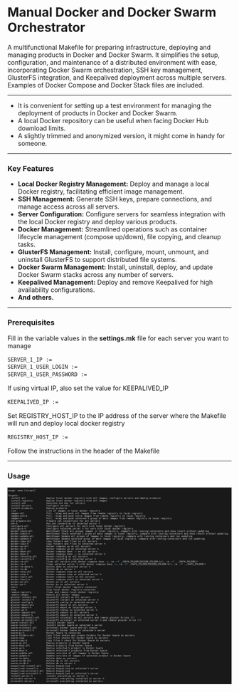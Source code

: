 # Manual Docker and Docker Swarm Orchestrator

A multifunctional Makefile for preparing infrastructure, deploying and managing products in Docker and Docker Swarm. It simplifies the setup, configuration, and maintenance of a distributed environment with ease, incorporating Docker Swarm orchestration, SSH key management, GlusterFS integration, and Keepalived deployment across multiple servers.
Examples of Docker Compose and Docker Stack files are included.

---
- It is convenient for setting up a test environment for managing the deployment of products in Docker and Docker Swarm. 
- A local Docker repository can be useful when facing Docker Hub download limits. 
- A slightly trimmed and anonymized version, it might come in handy for someone.

---
### Key Features

- **Local Docker Registry Management:** Deploy and manage a local Docker registry, facilitating efficient image management.
- **SSH Management:** Generate SSH keys, prepare connections, and manage access across all servers.
- **Server Configuration:** Configure servers for seamless integration with the local Docker registry and deploy various products.
- **Docker Management:** Streamlined operations such as container lifecycle management (compose up/down), file copying, and cleanup tasks.
- **GlusterFS Management:** Install, configure, mount, unmount, and uninstall GlusterFS to support distributed file systems.
- **Docker Swarm Management:** Install, uninstall, deploy, and update Docker Swarm stacks across any number of servers.
- **Keepalived Management:** Deploy and remove Keepalived for high availability configurations.
- **And others.**

---
### Prerequisites

Fill in the variable values in the **settings.mk** file for each server you want to manage

```bash
SERVER_1_IP :=
SERVER_1_USER_LOGIN :=
SERVER_1_USER_PASSWORD :=
```

If using virtual IP, also set the value for KEEPALIVED_IP

```bash
KEEPALIVED_IP :=
```

Set REGISTRY_HOST_IP to the IP address of the server where the Makefile will run and deploy local docker registry

```bash
REGISTRY_HOST_IP :=
```

Follow the instructions in the header of the Makefile

---
### Usage

![makefile.jpg](makefile.jpg)